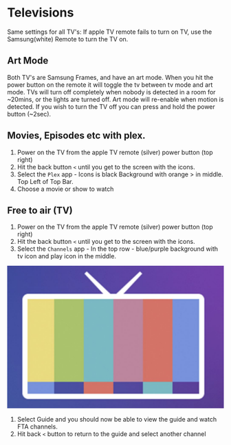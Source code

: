 # Televisions
Same settings for all TV's:
If apple TV remote fails to turn on TV, use the Samsung(white) Remote to turn the TV on.

## Art Mode
Both TV's are Samsung Frames, and have an art mode. When you hit the power button on the remote it will toggle the tv between tv mode and art mode. TVs will turn off completely when nobody is detected in a room for \~20mins, or the lights are turned off. Art mode will re-enable when motion is detected. If you wish to turn the TV off you can press and hold the power button (~2sec).

## Movies, Episodes etc with plex.
1. Power on the TV from the apple TV remote (silver) power button (top right)
2. Hit the back button `<` until you get to the screen with the icons.
3. Select the `Plex` app - Icons is black Background with orange > in middle. Top Left of Top Bar.
4. Choose a movie or show to watch

## Free to air (TV)

1. Power on the TV from the apple TV remote (silver) power button (top right)
2. Hit the back button `<` until you get to the screen with the icons.
3. Select the `Channels` app - In the top row - blue/purple background with tv icon and play icon in the middle.

![channels-logo](_media/channels-logo.jpg ':size=200')
1. Select Guide and you should now be able to view the guide and watch FTA channels.
2. Hit back `<` button to return to the guide and select another channel
